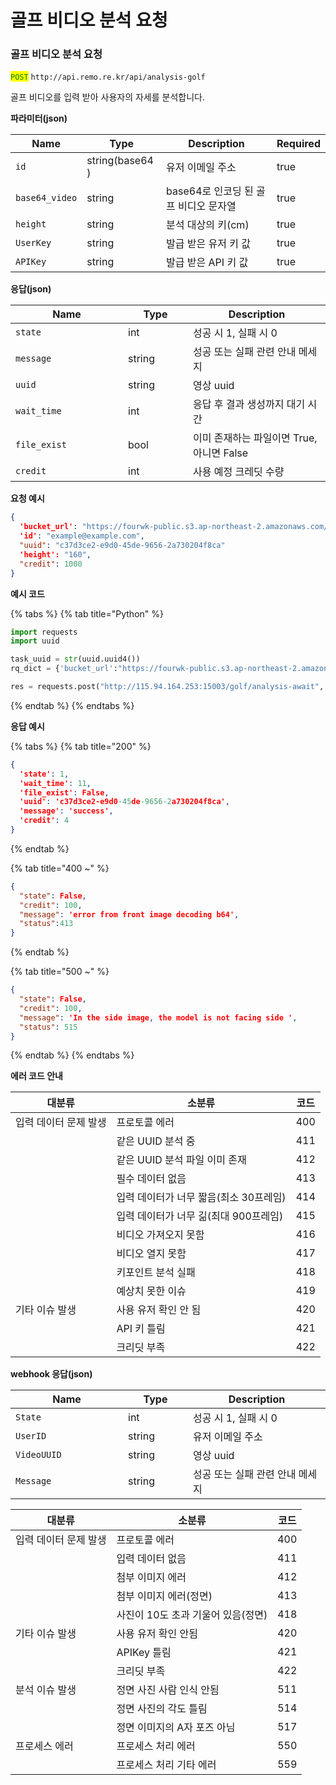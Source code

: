 # 골프 비디오 분석 요청

### 골프 비디오 분석 요청

<mark style="color:green;">`POST`</mark> `http://api.remo.re.kr/api/analysis-golf`

골프 비디오를 입력 받아 사용자의 자세를 분석합니다.

**파라미터(json)**

<table><thead><tr><th>Name</th><th>Type</th><th>Description</th><th data-type="checkbox">Required</th></tr></thead><tbody><tr><td><code>id</code></td><td>string(base64 )</td><td>유저 이메일 주소</td><td>true</td></tr><tr><td><code>base64_video</code></td><td>string</td><td>base64로 인코딩 된 골프 비디오 문자열</td><td>true</td></tr><tr><td><code>height</code></td><td>string</td><td>분석 대상의 키(cm)</td><td>true</td></tr><tr><td><code>UserKey</code></td><td>string</td><td>발급 받은 유저 키 값</td><td>true</td></tr><tr><td><code>APIKey</code></td><td>string</td><td>발급 받은 API 키 값</td><td>true</td></tr></tbody></table>

**응답(json)**

<table><thead><tr><th width="164">Name</th><th width="88">Type</th><th>Description</th></tr></thead><tbody><tr><td><code>state</code></td><td>int</td><td>성공 시 1, 실패 시 0</td></tr><tr><td><code>message</code></td><td>string</td><td>성공 또는 실패 관련 안내 메세지</td></tr><tr><td><code>uuid</code></td><td>string</td><td>영상 uuid</td></tr><tr><td><code>wait_time</code></td><td>int</td><td>응답 후 결과 생성까지 대기 시간</td></tr><tr><td><code>file_exist</code></td><td>bool</td><td>이미 존재하는 파일이면 True, 아니면 False</td></tr><tr><td><code>credit</code></td><td>int</td><td>사용 예정 크레딧 수량</td></tr></tbody></table>

**요청 예시**

```json
{
  'bucket_url': "https://fourwk-public.s3.ap-northeast-2.amazonaws.com/motion-analysis-samples/golf.mp4",
  'id': "example@example.com",
  "uuid": "c37d3ce2-e9d0-45de-9656-2a730204f8ca"
  'height': "160",
  "credit": 1000
}
```

**예시 코드**

{% tabs %}
{% tab title="Python" %}
```python
import requests
import uuid

task_uuid = str(uuid.uuid4())
rq_dict = {'bucket_url':"https://fourwk-public.s3.ap-northeast-2.amazonaws.com/motion-analysis-samples/golf.mp4",'id':"example@example.com",'uuid':video_uuid,'height':"160","credit":1000}

res = requests.post("http://115.94.164.253:15003/golf/analysis-await", json=rq_dict)
```
{% endtab %}
{% endtabs %}

**응답 예시**

{% tabs %}
{% tab title="200" %}
```json
{
  'state': 1,
  'wait_time': 11,
  'file_exist': False,
  'uuid': 'c37d3ce2-e9d0-45de-9656-2a730204f8ca',
  'message': 'success',
  'credit': 4
}
```
{% endtab %}

{% tab title="400 ~" %}
```json
{
  "state": False,
  "credit": 100,
  "message": 'error from front image decoding b64',
  "status":413
}
```
{% endtab %}

{% tab title="500 ~" %}
```json
{
  "state": False,
  "credit": 100,
  "message": 'In the side image, the model is not facing side ',
  "status": 515
}
```
{% endtab %}
{% endtabs %}

**에러 코드 안내**

| 대분류          | 소분류                     | 코드  |
| ------------ | ----------------------- | --- |
| 입력 데이터 문제 발생 | 프로토콜 에러                 | 400 |
|              | 같은 UUID 분석 중            | 411 |
|              | 같은 UUID 분석 파일 이미 존재     | 412 |
|              | 필수 데이터 없음               | 413 |
|              | 입력 데이터가 너무 짧음(최소 30프레임) | 414 |
|              | 입력 데이터가 너무 긺(최대 900프레임) | 415 |
|              | 비디오 가져오지 못함             | 416 |
|              | 비디오 열지 못함               | 417 |
|              | 키포인트 분석 실패              | 418 |
|              | 예상치 못한 이슈               | 419 |
| 기타 이슈 발생     | 사용 유저 확인 안 됨            | 420 |
|              | API 키 틀림                | 421 |
|              | 크리딧 부족                  | 422 |

**webhook 응답(json)**

<table><thead><tr><th width="164">Name</th><th width="88">Type</th><th>Description</th></tr></thead><tbody><tr><td><code>State</code></td><td>int</td><td>성공 시 1, 실패 시 0</td></tr><tr><td><code>UserID</code></td><td>string</td><td>유저 이메일 주소</td></tr><tr><td><code>VideoUUID</code></td><td>string</td><td>영상 uuid</td></tr><tr><td><code>Message</code></td><td>string</td><td>성공 또는 실패 관련 안내 메세지</td></tr></tbody></table>



| 대분류          | 소분류                   | 코드  |
| ------------ | --------------------- | --- |
| 입력 데이터 문제 발생 | 프로토콜 에러               | 400 |
|              | 입력 데이터 없음             | 411 |
|              | 첨부 이미지 에러             | 412 |
|              | 첨부 이미지 에러(정면)         | 413 |
|              | 사진이 10도 초과 기울어 있음(정면) | 418 |
| 기타 이슈 발생     | 사용 유저 확인 안됨           | 420 |
|              | APIKey 틀림             | 421 |
|              | 크리딧 부족                | 422 |
| 분석 이슈 발생     | 정면 사진 사람 인식 안됨        | 511 |
|              | 정면 사진의 각도 틀림          | 514 |
|              | 정면 이미지의 A자 포즈 아님      | 517 |
| 프로세스 에러      | 프로세스 처리 에러            | 550 |
|              | 프로세스 처리 기타 에러         | 559 |
